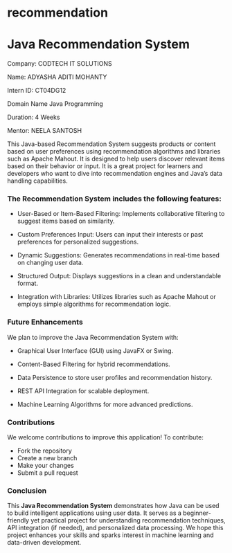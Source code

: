# recommendation

# Java Recommendation System

Company: CODTECH IT SOLUTIONS

Name: ADYASHA ADITI MOHANTY

Intern ID: CT04DG12

Domain Name Java Programming

Duration: 4 Weeks

Mentor: NEELA SANTOSH

This Java-based Recommendation System suggests products or content based on user preferences using recommendation algorithms and libraries such as Apache Mahout. It is designed to help users discover relevant items based on their behavior or input. It is a great project for learners and developers who want to dive into recommendation engines and Java’s data handling capabilities.

### The Recommendation System includes the following features:

* User-Based or Item-Based Filtering: Implements collaborative filtering to suggest items based on similarity.
  
* Custom Preferences Input: Users can input their interests or past preferences for personalized suggestions.
  
* Dynamic Suggestions: Generates recommendations in real-time based on changing user data.
  
* Structured Output: Displays suggestions in a clean and understandable format.
  
* Integration with Libraries: Utilizes libraries such as Apache Mahout or employs simple algorithms for recommendation logic.


### Future Enhancements

We plan to improve the Java Recommendation System with:

* Graphical User Interface (GUI) using JavaFX or Swing.
  
* Content-Based Filtering for hybrid recommendations.
  
* Data Persistence to store user profiles and recommendation history.
  
* REST API Integration for scalable deployment.
  
* Machine Learning Algorithms for more advanced predictions.



### Contributions

We welcome contributions to improve this application! To contribute:

* Fork the repository
* Create a new branch
* Make your changes
* Submit a pull request



### Conclusion

This **Java Recommendation System** demonstrates how Java can be used to build intelligent applications using user data. It serves as a beginner-friendly yet practical project for understanding recommendation techniques, API integration (if needed), and personalized data processing. We hope this project enhances your skills and sparks interest in machine learning and data-driven development.


